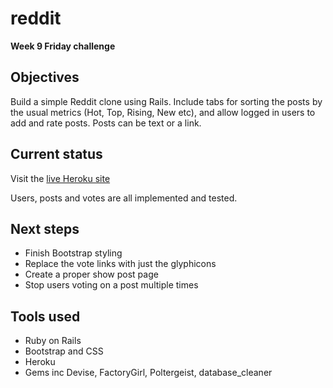 reddit
======
**Week 9 Friday challenge**

Objectives
--
Build a simple Reddit clone using Rails. Include tabs for sorting the posts by the usual metrics (Hot, Top, Rising, New etc), and allow logged in users to add and rate posts. Posts can be text or a link.

Current status
--
Visit the [live Heroku site]

Users, posts and votes are all implemented and tested.

Next steps
--
- Finish Bootstrap styling
- Replace the vote links with just the glyphicons
- Create a proper show post page
- Stop users voting on a post multiple times

Tools used
--
- Ruby on Rails
- Bootstrap and CSS
- Heroku
- Gems inc Devise, FactoryGirl, Poltergeist, database_cleaner

[live Heroku site]:http://reddit-clone.herokuapp.com/